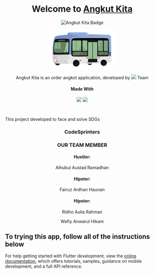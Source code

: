 <div align = 'center'>
  <h1>Welcome to <a href = ''>Angkut Kita</a></h1>

  <img src = 'https://img.shields.io/badge/Angkut-Kita-blue?style=for-the-badge&logo=kompas&labelColor=E0E0E0' alt = 'Angkut Kita Badge' height = 40>
  <p>  </p>
  <img src="assets/images/angkotKitaLogo.png" alt="Logo Angkut Kita" height= 130>

  </br>

  <p>Angkut Kita is an order angkot application, developed by <img src = 'https://img.shields.io/badge/Code-Sprinters-blue?style=flat-square&labelColor=red'> Team</p>
  <h4>Made With</h4>
  <p><img src = 'https://img.shields.io/badge/flutter-blue?style=for-the-badge&logo=flutter&logoColor=blue&labelColor=white'> <img src = 'https://img.shields.io/badge/Firebase-orange?style=for-the-badge&logo=firebase&logoColor=orange&labelColor=white'> </p>
</div>

</br>

This project developed to face and solve SDGs

<div align = 'center'>
  <h3>CodeSprinters</h3>
  <h3>OUR TEAM MEMBER</h3>
    <h4>Hustler: </h4>
  <p>Alhubul Austad Ramadhan</p>
    <h4>Hipster: </h4>
  <p>Fairuz Ardhan Haunan  </p>
    <h4>Hipster: </h4>
  <p></p>Ridho Aulia Rahman</p>
  <p>Wafiy Anwarul Hikam</p>
</div>

## To trying this app, follow all of the instructions below

For help getting started with Flutter development, view the
[online documentation](https://docs.flutter.dev/), which offers tutorials,
samples, guidance on mobile development, and a full API reference.
